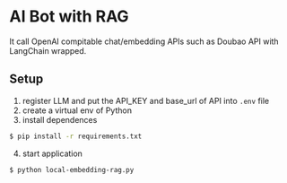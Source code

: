 # AI Bot with RAG

It call OpenAI compitable chat/embedding APIs such as Doubao API with LangChain wrapped.

## Setup

1. register LLM and put the API_KEY and base_url of API into `.env` file
2. create a virtual env of Python
3. install dependences
```bash
$ pip install -r requirements.txt
```
4. start application
```bash
$ python local-embedding-rag.py
```
